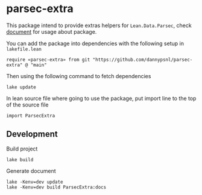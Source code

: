 # parsec-extra

This package intend to provide extras helpers for `Lean.Data.Parsec`, check [document](https://dannypsnl.github.io/parsec-extra/ParsecExtra.html) for usage about package.

You can add the package into dependencies with the following setup in `lakefile.lean`

```lean
require «parsec-extra» from git "https://github.com/dannypsnl/parsec-extra" @ "main"
```

Then using the following command to fetch dependencies

```shell
lake update
```

In lean source file where going to use the package, put import line to the top of the source file

```lean
import ParsecExtra
```

## Development

Build project

```shell
lake build
```

Generate document

```shell
lake -Kenv=dev update
lake -Kenv=dev build ParsecExtra:docs
```
